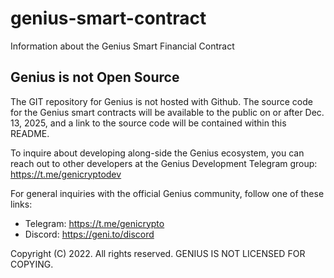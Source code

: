 # genius-smart-contract
Information about the Genius Smart Financial Contract

## Genius is not Open Source

The GIT repository for Genius is not hosted with Github.  The source code for the Genius smart contracts will be available to the public on or after Dec. 13, 2025, and a link to the source code will be contained within this README.

To inquire about developing along-side the Genius ecosystem, you can reach out to other developers at the Genius Development Telegram group: https://t.me/genicryptodev

For general inquiries with the official Genius community, follow one of these links:

* Telegram: https://t.me/genicrypto
* Discord: https://geni.to/discord

Copyright (C) 2022. All rights reserved. GENIUS IS NOT LICENSED FOR COPYING.
